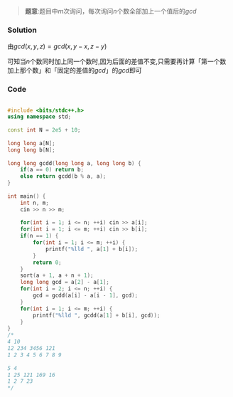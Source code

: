 > **题意**:题目中$m$次询问，每次询问$n$个数全部加上一个值后的$gcd$

### Solution

由$gcd(x,y,z)=gcd(x,y-x,z-y)$

可知当$n$个数同时加上同一个数时,因为后面的差值不变,只需要再计算「第一个数加上那个数」和「固定的差值的$gcd$」的$gcd$即可

### Code

```cpp

#include <bits/stdc++.h>
using namespace std;
 
const int N = 2e5 + 10;
 
long long a[N];
long long b[N];
 
long long gcdd(long long a, long long b) {
	if(a == 0) return b;
	else return gcdd(b % a, a);
}
 
int main() {
	int n, m;
	cin >> n >> m;
 
	for(int i = 1; i <= n; ++i) cin >> a[i];
	for(int i = 1; i <= m; ++i) cin >> b[i];
	if(n == 1) {
		for(int i = 1; i <= m; ++i) {
			printf("%lld ", a[1] + b[i]);
		}
		return 0;
	}
	sort(a + 1, a + n + 1);
	long long gcd = a[2] - a[1];
	for(int i = 2; i <= n; ++i) {
		gcd = gcdd(a[i] - a[i - 1], gcd);
	}
	for(int i = 1; i <= m; ++i) {
		printf("%lld ", gcdd(a[1] + b[i], gcd));
	}
}
/*
4 10
12 234 3456 121
1 2 3 4 5 6 7 8 9
 
5 4
1 25 121 169 16
1 2 7 23
*/
```

